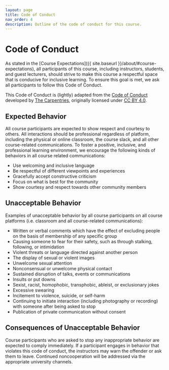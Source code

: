 ```yaml
---
layout: page
title: Code of Conduct
nav_order: 4
description: Outline of the code of conduct for this course.
---
```


# Code of Conduct
As stated in the [Course Expectations]({{ site.baseurl }}/about/#course-expectations), all participants of this course, including instructors, students, and guest lecturers, should strive to make this course a respectful space that is conducive for inclusive learning. To ensure this goal is met, we ask all participants to follow this Code of Conduct. 

This Code of Conduct is (lightly) adapted from the [Code of Conduct](https://docs.carpentries.org/topic_folders/policies/code-of-conduct.html) developed by [The Carpentries](https://docs.carpentries.org/index.html), originally licensed under [CC BY 4.0](https://creativecommons.org/licenses/by/4.0/).

## Expected Behavior
All course participants are expected to show respect and courtesy to others. All interactions should be professional regardless of platform, including the physical or online classroom, the course slack, and all other course-related communications. To foster a positive, inclusive, and professional learning environment, we encourage the following kinds of behaviors in all course related communications:
- Use welcoming and inclusive language
- Be respectful of different viewpoints and experiences
- Gracefully accept constructive criticism
- Focus on what is best for the community
- Show courtesy and respect towards other community members

## Unacceptable Behavior
Examples of unacceptable behavior by all course participants on all course platforms (i.e. classroom and all course-related communications):
- Written or verbal comments which have the effect of excluding people on the basis of membership of any specific group
- Causing someone to fear for their safety, such as through stalking, following, or intimidation
- Violent threats or language directed against another person
- The display of sexual or violent images
- Unwelcome sexual attention
- Nonconsensual or unwelcome physical contact
- Sustained disruption of talks, events or communications
- Insults or put downs
- Sexist, racist, homophobic, transphobic, ableist, or exclusionary jokes
- Excessive swearing
- Incitement to violence, suicide, or self-harm
- Continuing to initiate interaction (including photography or recording) with someone after being asked to stop
- Publication of private communication without consent

## Consequences of Unacceptable Behavior
Course participants who are asked to stop any inappropriate behavior are expected to comply immediately. If a participant engages in behavior that violates this code of conduct, the instructors may warn the offender or ask them to leave. Continued noncooperation will be addressed via the appropriate university channels.
